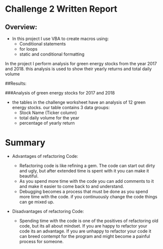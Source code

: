 # Challenge 2 Written Report

## Overview:
- In this project I use VBA to create macros using:
    - Conditional statements
    - for loops
    - static and conditional formatting

In the project I perform analysis for green energy stocks from the year 2017 and 2018. this analysis is used to show their yearly returns and total daily volume 


##Results:

###Analysis of green energy stocks for 2017 and 2018
- the tables in the challenge worksheet have an analysis of 12 green energy stocks. our table contains 3 data groups:
    - Stock Name (Ticker column)
    - total daily volume for the year
    - percentage of yearly return

# Summary
- Advantages of refactoring Code:
    - Refactoring code is like refining a gem. The code can start out dirty and ugly, but after extended time is spent with it you can make it beautiful.
    - As you spend more time with the code you can add comments to it and make it easier to come back to and understand.
    - Debugging becomes a process that must be done as you spend more time with the code. if you continuously change the code things can ge mixed up. 
    
- Disadvantages of refactoring Code:
    - Spending time with the code is one of the positives of refactoring old code, but its all about mindset. If you are happy to refactor your code its an advantage. If you are unhappy to refactor your code it can breed contempt for the program and might become a painful process for someone.
    

    

    
    
